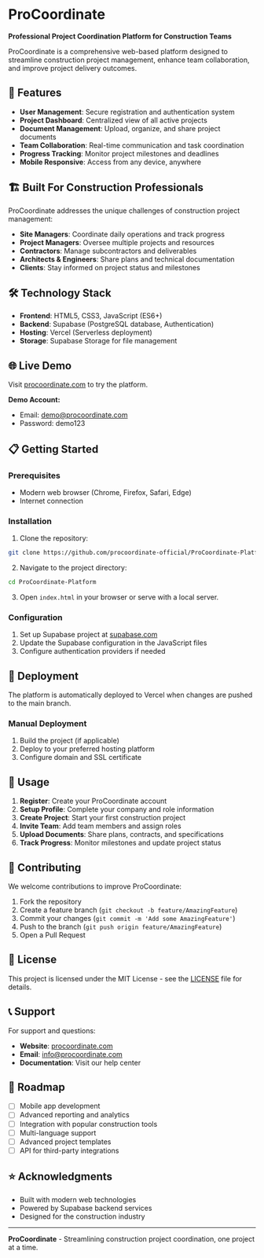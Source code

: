 # ProCoordinate

**Professional Project Coordination Platform for Construction Teams**

ProCoordinate is a comprehensive web-based platform designed to streamline construction project management, enhance team collaboration, and improve project delivery outcomes.

## 🚀 Features

- **User Management**: Secure registration and authentication system
- **Project Dashboard**: Centralized view of all active projects
- **Document Management**: Upload, organize, and share project documents
- **Team Collaboration**: Real-time communication and task coordination
- **Progress Tracking**: Monitor project milestones and deadlines
- **Mobile Responsive**: Access from any device, anywhere

## 🏗️ Built For Construction Professionals

ProCoordinate addresses the unique challenges of construction project management:

- **Site Managers**: Coordinate daily operations and track progress
- **Project Managers**: Oversee multiple projects and resources
- **Contractors**: Manage subcontractors and deliverables
- **Architects & Engineers**: Share plans and technical documentation
- **Clients**: Stay informed on project status and milestones

## 🛠️ Technology Stack

- **Frontend**: HTML5, CSS3, JavaScript (ES6+)
- **Backend**: Supabase (PostgreSQL database, Authentication)
- **Hosting**: Vercel (Serverless deployment)
- **Storage**: Supabase Storage for file management

## 🌐 Live Demo

Visit [procoordinate.com](https://procoordinate.com) to try the platform.

**Demo Account:**
- Email: demo@procoordinate.com
- Password: demo123

## 📋 Getting Started

### Prerequisites
- Modern web browser (Chrome, Firefox, Safari, Edge)
- Internet connection

### Installation

1. Clone the repository:
```bash
git clone https://github.com/procoordinate-official/ProCoordinate-Platform.git
```

2. Navigate to the project directory:
```bash
cd ProCoordinate-Platform
```

3. Open `index.html` in your browser or serve with a local server.

### Configuration

1. Set up Supabase project at [supabase.com](https://supabase.com)
2. Update the Supabase configuration in the JavaScript files
3. Configure authentication providers if needed

## 🚀 Deployment

The platform is automatically deployed to Vercel when changes are pushed to the main branch.

### Manual Deployment
1. Build the project (if applicable)
2. Deploy to your preferred hosting platform
3. Configure domain and SSL certificate

## 📖 Usage

1. **Register**: Create your ProCoordinate account
2. **Setup Profile**: Complete your company and role information
3. **Create Project**: Start your first construction project
4. **Invite Team**: Add team members and assign roles
5. **Upload Documents**: Share plans, contracts, and specifications
6. **Track Progress**: Monitor milestones and update project status

## 🤝 Contributing

We welcome contributions to improve ProCoordinate:

1. Fork the repository
2. Create a feature branch (`git checkout -b feature/AmazingFeature`)
3. Commit your changes (`git commit -m 'Add some AmazingFeature'`)
4. Push to the branch (`git push origin feature/AmazingFeature`)
5. Open a Pull Request

## 📝 License

This project is licensed under the MIT License - see the [LICENSE](LICENSE) file for details.

## 📞 Support

For support and questions:

- **Website**: [procoordinate.com](https://procoordinate.com)
- **Email**: info@procoordinate.com
- **Documentation**: Visit our help center

## 🎯 Roadmap

- [ ] Mobile app development
- [ ] Advanced reporting and analytics
- [ ] Integration with popular construction tools
- [ ] Multi-language support
- [ ] Advanced project templates
- [ ] API for third-party integrations

## ⭐ Acknowledgments

- Built with modern web technologies
- Powered by Supabase backend services
- Designed for the construction industry

---

**ProCoordinate** - Streamlining construction project coordination, one project at a time.

